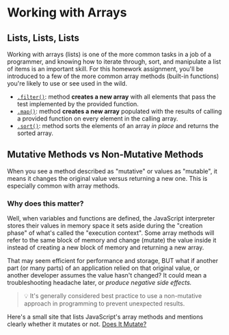# Working with Arrays

## Lists, Lists, Lists

Working with arrays (lists) is one of the more common tasks in a job of a programmer, and knowing how to iterate through, sort, and manipulate a list of items is an important skill. For this homework assignment, you'll be introduced to a few of the more common array methods (built-in functions) you're likely to use or see used in the wild.

- [`.filter()`](https://developer.mozilla.org/en-US/docs/Web/JavaScript/Reference/Global_Objects/Array/filter): method **creates a new array** with all elements that pass the test implemented by the provided function.
- [`.map()`](https://developer.mozilla.org/en-US/docs/Web/JavaScript/Reference/Global_Objects/Array/map): method **creates a new array** populated with the results of calling a provided function on every element in the calling array.
- [`.sort()`](https://developer.mozilla.org/en-US/docs/Web/JavaScript/Reference/Global_Objects/Array/sort): method sorts the elements of an array _in place_ and returns the sorted array. 

## Mutative Methods vs Non-Mutative Methods

When you see a method described as "mutative" or values as "mutable", it means it changes the original value versus returning a new one. This is especially common with array methods.

### Why does this matter?

Well, when variables and functions are defined, the JavaScript interpreter stores their values in memory space it sets aside during the "creation phase" of what's called the "execution context". Some array methods will refer to the same block of memory and change (mutate) the value inside it instead of creating a new block of memory and returning a new array.

That may seem efficient for performance and storage, BUT what if another part (or many parts) of an application relied on that original value, or another developer assumes the value hasn't changed? It could mean a troubleshooting headache later, or _produce negative side effects._

> 💡 It's generally considered best practice to use a non-mutative approach in programming to prevent unexpected results.

Here's a small site that lists JavaScript's array methods and mentions clearly whether it mutates or not. [Does It Mutate?](https://doesitmutate.xyz/)
